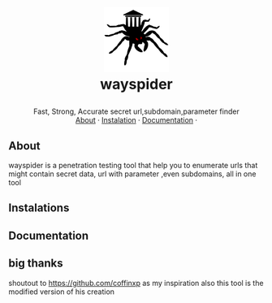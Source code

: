 <h1>
<p align="center">
  <img src="https://github.com/risal098/wayspider/blob/main/logo%20way.png" alt="Logo" width="128">
  <br>wayspider
</h1>
 <p align="center">
    Fast, Strong, Accurate secret url,subdomain,parameter finder 
    <br />
    <a href="#about">About</a>
    ·
    <a href="#instalation">Instalation</a>
    ·
    <a href="#Documentation">Documentation</a>
    ·
    
  </p>
</p>

## About
wayspider is a penetration testing tool that help you to enumerate urls that might contain secret data, url with parameter ,even subdomains, all in one tool



## Instalations



## Documentation



## big thanks
shoutout to https://github.com/coffinxp as my inspiration also this tool is the modified version of his creation
